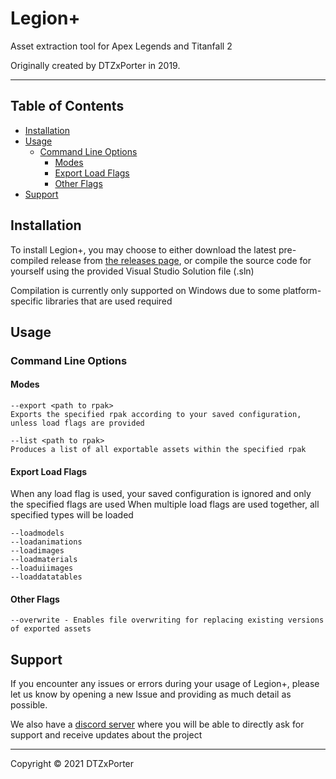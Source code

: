 Legion+
=======

Asset extraction tool for Apex Legends and Titanfall 2

Originally created by DTZxPorter in 2019.

---
## Table of Contents
- [Installation](#installation)
- [Usage](#usage)
  - [Command Line Options](#command-line-options)
    - [Modes](#modes)
    - [Export Load Flags](#export-load-flags)
    - [Other Flags](#other-flags)
- [Support](#support)

## Installation
To install Legion+, you may choose to either download the latest pre-compiled release from [the releases page](https://github.com/r-ex/LegionPlus/releases/latest), or compile the source code for yourself using the provided Visual Studio Solution file (.sln)

Compilation is currently only supported on Windows due to some platform-specific libraries that are used required

## Usage

### Command Line Options

#### Modes
```
--export <path to rpak>
Exports the specified rpak according to your saved configuration, unless load flags are provided

--list <path to rpak>
Produces a list of all exportable assets within the specified rpak
```

#### Export Load Flags
When any load flag is used, your saved configuration is ignored and only the specified flags are used
When multiple load flags are used together, all specified types will be loaded

```
--loadmodels
--loadanimations
--loadimages
--loadmaterials
--loaduiimages
--loaddatatables
```

#### Other Flags
```
--overwrite - Enables file overwriting for replacing existing versions of exported assets
```

## Support
If you encounter any issues or errors during your usage of Legion+, please let us know by opening a new Issue and providing as much detail as possible.

We also have a [discord server](https://discord.gg/ADek6fxVGe) where you will be able to directly ask for support and receive updates about the project

---
Copyright © 2021 DTZxPorter